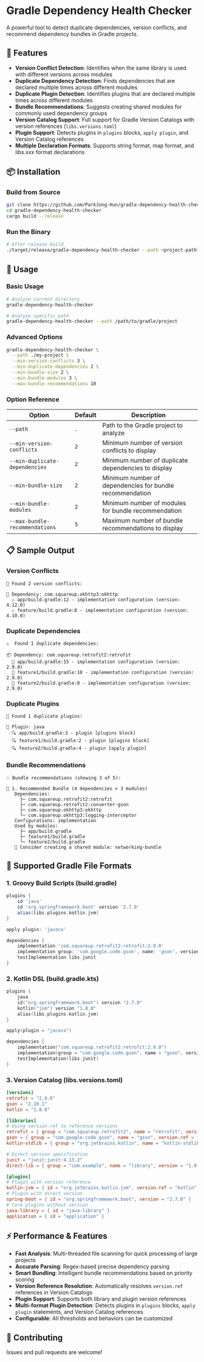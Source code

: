 # Gradle Dependency Health Checker

A powerful tool to detect duplicate dependencies, version conflicts, and recommend dependency bundles in Gradle projects.

## 🚀 Features

- **Version Conflict Detection**: Identifies when the same library is used with different versions across modules
- **Duplicate Dependency Detection**: Finds dependencies that are declared multiple times across different modules
- **Duplicate Plugin Detection**: Identifies plugins that are declared multiple times across different modules
- **Bundle Recommendations**: Suggests creating shared modules for commonly used dependency groups
- **Version Catalog Support**: Full support for Gradle Version Catalogs with version references (`libs.versions.toml`)
- **Plugin Support**: Detects plugins in `plugins` blocks, `apply plugin`, and Version Catalog references
- **Multiple Declaration Formats**: Supports string format, map format, and libs.xxx format declarations

## 📦 Installation

### Build from Source
```bash
git clone https://github.com/ParkJong-Hun/gradle-dependency-health-checker.git
cd gradle-dependency-health-checker
cargo build --release
```

### Run the Binary
```bash
# After release build
./target/release/gradle-dependency-health-checker --path <project-path>
```

## 🎯 Usage

### Basic Usage
```bash
# Analyze current directory
gradle-dependency-health-checker

# Analyze specific path
gradle-dependency-health-checker --path /path/to/gradle/project
```

### Advanced Options
```bash
gradle-dependency-health-checker \
  --path ./my-project \
  --min-version-conflicts 3 \
  --min-duplicate-dependencies 2 \
  --min-bundle-size 2 \
  --min-bundle-modules 3 \
  --max-bundle-recommendations 10
```

### Option Reference

| Option | Default | Description |
|--------|---------|-------------|
| `--path` | `.` | Path to the Gradle project to analyze |
| `--min-version-conflicts` | `2` | Minimum number of version conflicts to display |
| `--min-duplicate-dependencies` | `2` | Minimum number of duplicate dependencies to display |
| `--min-bundle-size` | `2` | Minimum number of dependencies for bundle recommendation |
| `--min-bundle-modules` | `2` | Minimum number of modules for bundle recommendation |
| `--max-bundle-recommendations` | `5` | Maximum number of bundle recommendations to display |

## 📋 Sample Output

### Version Conflicts
```
🚨 Found 2 version conflicts:

🚨 Dependency: com.squareup.okhttp3:okhttp
  ⚠️ app/build.gradle:12 - implementation configuration (version: 4.12.0)
  ⚠️ feature/build.gradle:8 - implementation configuration (version: 4.10.0)
```

### Duplicate Dependencies
```
⚠️  Found 1 duplicate dependencies:

📦 Dependency: com.squareup.retrofit2:retrofit
  📍 app/build.gradle:15 - implementation configuration (version: 2.9.0)
  📍 feature1/build.gradle:10 - implementation configuration (version: 2.9.0)
  📍 feature2/build.gradle:8 - implementation configuration (version: 2.9.0)
```

### Duplicate Plugins
```
🔌 Found 1 duplicate plugins:

🔌 Plugin: java
  🔍 app/build.gradle:3 - plugin [plugins block]
  🔍 feature1/build.gradle:2 - plugin [plugins block]
  🔍 feature2/build.gradle:4 - plugin [apply plugin]
```

### Bundle Recommendations
```
💡 Bundle recommendations (showing 3 of 5):

📎 1. Recommended Bundle (4 dependencies × 3 modules)
   Dependencies:
     ├─ com.squareup.retrofit2:retrofit
     ├─ com.squareup.retrofit2:converter-gson
     ├─ com.squareup.okhttp3:okhttp
     └─ com.squareup.okhttp3:logging-interceptor
   Configurations: implementation
   Used by modules:
     ├─ app/build.gradle
     ├─ feature1/build.gradle
     └─ feature2/build.gradle
   💭 Consider creating a shared module: networking-bundle
```

## 🔧 Supported Gradle File Formats

### 1. Groovy Build Scripts (build.gradle)
```gradle
plugins {
    id 'java'
    id 'org.springframework.boot' version '2.7.0'
    alias(libs.plugins.kotlin.jvm)
}

apply plugin: 'jacoco'

dependencies {
    implementation 'com.squareup.retrofit2:retrofit:2.9.0'
    implementation group: 'com.google.code.gson', name: 'gson', version: '2.10.1'
    testImplementation libs.junit
}
```

### 2. Kotlin DSL (build.gradle.kts)
```kotlin
plugins {
    java
    id("org.springframework.boot") version "2.7.0"
    kotlin("jvm") version "1.8.0"
    alias(libs.plugins.kotlin.jvm)
}

apply(plugin = "jacoco")

dependencies {
    implementation("com.squareup.retrofit2:retrofit:2.9.0")
    implementation(group = "com.google.code.gson", name = "gson", version = "2.10.1")
    testImplementation(libs.junit)
}
```

### 3. Version Catalog (libs.versions.toml)
```toml
[versions]
retrofit = "2.9.0"
gson = "2.10.1"
kotlin = "1.8.0"

[libraries]
# Using version.ref to reference versions
retrofit = { group = "com.squareup.retrofit2", name = "retrofit", version.ref = "retrofit" }
gson = { group = "com.google.code.gson", name = "gson", version.ref = "gson" }
kotlin-stdlib = { group = "org.jetbrains.kotlin", name = "kotlin-stdlib", version.ref = "kotlin" }

# Direct version specification
junit = "junit:junit:4.13.2"
direct-lib = { group = "com.example", name = "library", version = "1.0.0" }

[plugins]
# Plugin with version reference
kotlin-jvm = { id = "org.jetbrains.kotlin.jvm", version.ref = "kotlin" }
# Plugin with direct version
spring-boot = { id = "org.springframework.boot", version = "2.7.0" }
# Core plugins without version
java-library = { id = "java-library" }
application = { id = "application" }
```

## ⚡ Performance & Features

- **Fast Analysis**: Multi-threaded file scanning for quick processing of large projects
- **Accurate Parsing**: Regex-based precise dependency parsing
- **Smart Bundling**: Intelligent bundle recommendations based on priority scoring
- **Version Reference Resolution**: Automatically resolves `version.ref` references in Version Catalogs
- **Plugin Support**: Supports both library and plugin version references
- **Multi-format Plugin Detection**: Detects plugins in `plugins` blocks, `apply plugin` statements, and Version Catalog references
- **Configurable**: All thresholds and behaviors can be customized

## 🤝 Contributing

Issues and pull requests are welcome!
